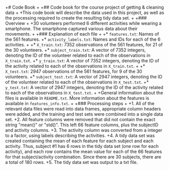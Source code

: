 +# Code Book
 +
 +## Code book for the course project of getting & cleaning data
 +
 +This code book will describe the data used in this project, as well as the processing required to create the resulting tidy data set.
 +
 +### Overview
 +
 +30 volunteers performed 6 different activities while wearing a smartphone. The smartphone captured various data about their movements.
 +
 +### Explanation of each file
 +
 +* `features.txt`: Names of the 561 features.
 +* `activity_labels.txt`: Names and IDs for each of the 6 activities.
 +
 +* `X_train.txt`: 7352 observations of the 561 features, for 21 of the 30 volunteers.
 +* `subject_train.txt`: A vector of 7352 integers, denoting the ID of the volunteer related to each of the observations in `X_train.txt`.
 +* `y_train.txt`: A vector of 7352 integers, denoting the ID of the activity related to each of the observations in `X_train.txt`.
 +
 +* `X_test.txt`: 2947 observations of the 561 features, for 9 of the 30 volunteers.
 +* `subject_test.txt`: A vector of 2947 integers, denoting the ID of the volunteer related to each of the observations in `X_test.txt`.
 +* `y_test.txt`: A vector of 2947 integers, denoting the ID of the activity related to each of the observations in `X_test.txt`.
 +
 +General information about the files is available in `README.txt`. More information about the features is available in `features_info.txt`.
 +
 +### Processing steps
 +
 +1. All of the relevant data files were read into data frames, appropriate column headers were added, and the training and test sets were combined into a single data set.
 +2. All feature columns were removed that did not contain the exact string "mean()" or "std()". This left 66 feature columns, plus the subjectID and activity columns.
 +3. The activity column was converted from a integer to a factor, using labels describing the activities.
 +4. A tidy data set was created containing the mean of each feature for each subject and each activity. Thus, subject #1 has 6 rows in the tidy data set (one row for each activity), and each row contains the mean value for each of the 66 features for that subject/activity combination. Since there are 30 subjects, there are a total of 180 rows.
 +5. The tidy data set was output to a txt file.
